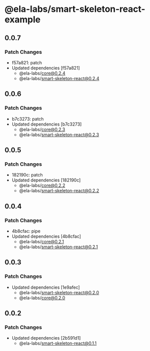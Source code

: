 # @ela-labs/smart-skeleton-react-example

## 0.0.7

### Patch Changes

- f57a821: patch
- Updated dependencies [f57a821]
  - @ela-labs/core@0.2.4
  - @ela-labs/smart-skeleton-react@0.2.4

## 0.0.6

### Patch Changes

- b7c3273: patch
- Updated dependencies [b7c3273]
  - @ela-labs/core@0.2.3
  - @ela-labs/smart-skeleton-react@0.2.3

## 0.0.5

### Patch Changes

- 182190c: patch
- Updated dependencies [182190c]
  - @ela-labs/core@0.2.2
  - @ela-labs/smart-skeleton-react@0.2.2

## 0.0.4

### Patch Changes

- 4b8cfac: pipe
- Updated dependencies [4b8cfac]
  - @ela-labs/core@0.2.1
  - @ela-labs/smart-skeleton-react@0.2.1

## 0.0.3

### Patch Changes

- Updated dependencies [1e9afec]
  - @ela-labs/smart-skeleton-react@0.2.0
  - @ela-labs/core@0.2.0

## 0.0.2

### Patch Changes

- Updated dependencies [2b591d1]
  - @ela-labs/smart-skeleton-react@0.1.1
